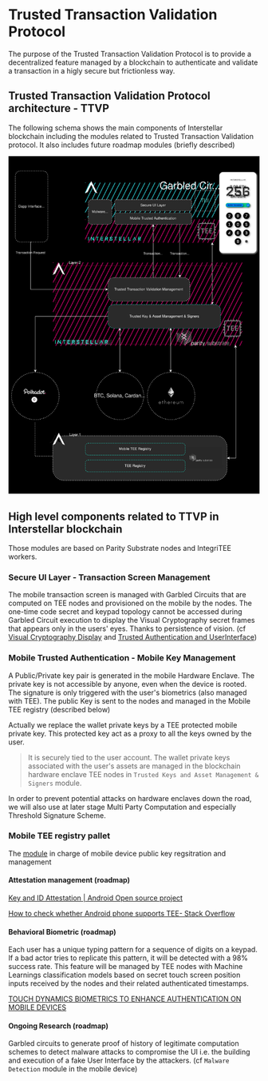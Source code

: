 # Trusted Transaction Validation Protocol

The purpose of the Trusted Transaction Validation Protocol is to provide a decentralized feature managed by a blockchain to authenticate and validate a transaction in a higly secure but frictionless way.

## Trusted Transaction Validation Protocol architecture - TTVP

The following schema shows the main components of Interstellar blockchain including the modules related to Trusted Transaction Validation protocol. It also includes future roadmap modules (briefly described)

![TTVP overview](./fig/TTV_overview_dark.svg)

## High level components related to TTVP in Interstellar blockchain

Those modules are based on Parity Substrate nodes and IntegriTEE workers.

### Secure UI Layer - Transaction Screen Management
The mobile transaction screen is managed with Garbled Circuits that are computed on TEE nodes and provisioned on the mobile by the nodes. The one-time code secret and keypad topology cannot be accessed during Garbled Circuit execution to display the Visual Cryptography secret frames that appears only in the users' eyes.  Thanks to persistence of vision. (cf [Visual Cryptography Display](./VC-GC.md) and [Trusted Authentication and UserInterface](./TAUI.md))


### Mobile Trusted Authentication - Mobile Key Management
A Public/Private key pair is generated in the mobile Hardware Enclave. The private key is not accessible by anyone, even when the device is rooted. The signature is only triggered with the user's biometrics (also managed with TEE).
The public Key is sent to the nodes and managed in the Mobile TEE registry (described below)

Actually we replace the wallet private keys by a TEE protected mobile private key. This protected key act as a proxy to all the keys owned by the user.

> It is securely tied to the user account. The wallet private keys associated with the user's assets are managed in the blockchain hardware enclave TEE nodes in `Trusted Keys and Asset Management & Signers` module.


In order to prevent potential attacks on hardware enclaves down the road, we will also use at later stage Multi Party Computation and especially Threshold Signature Scheme.

 
### Mobile TEE registry pallet
The [module](./Mobile_Registry.md) in charge of mobile device public key regsitration and management 

#### Attestation management (roadmap)

[Key and ID Attestation  |  Android Open source project](https://source.android.com/security/keystore/attestation)


[How to check whether Android phone supports TEE- Stack Overflow](https://stackoverflow.com/questions/61225795/how-to-check-whether-android-phone-supports-tee/64422042#64422042)
 

#### Behavioral Biometric (roadmap)
Each user has a unique typing pattern for a sequence of digits on a keypad. If a bad actor tries to replicate this pattern, it will be detected with a 98% success rate. This feature will be managed by TEE nodes with Machine Learnings classification models based on secret touch screen position inputs received by the nodes and their related authenticated timestamps.

[TOUCH DYNAMICS BIOMETRICS TO ENHANCE AUTHENTICATION ON MOBILE DEVICES](https://www.research.manchester.ac.uk/portal/files/159168194/FULL_TEXT.PDF)

#### Ongoing Research (roadmap)
Garbled circuits to generate proof of history of legitimate computation schemes to detect malware attacks to compromise the UI i.e. the building and execution of a fake User Interface by the attackers. (cf `Malware Detection` module in the mobile device)